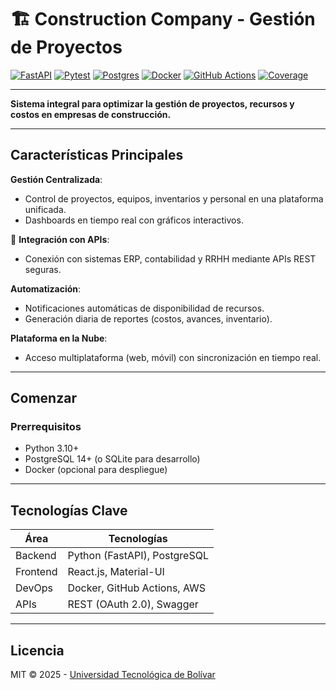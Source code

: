 # 🏗️ Construction Company - Gestión de Proyectos  

[![FastAPI](https://img.shields.io/badge/fastapi-0.100.0-green)](https://fastapi.tiangolo.com/)
[![Pytest](https://img.shields.io/badge/pytest-tested-brightgreen)](https://docs.pytest.org/)
[![Postgres](https://img.shields.io/badge/postgres-db-blue)](https://www.postgresql.org/)
[![Docker](https://img.shields.io/badge/docker-ready-blue)](https://www.docker.com/)
[![GitHub Actions](https://img.shields.io/badge/github-actions-blue)](https://github.com/features/actions)
[![Coverage](https://img.shields.io/badge/coverage-93%25-brightgreen)](https://pytest-cov.readthedocs.io/)

---

**Sistema integral para optimizar la gestión de proyectos, recursos y costos en empresas de construcción.**  

---

##  Características Principales  
**Gestión Centralizada**:  
   - Control de proyectos, equipos, inventarios y personal en una plataforma unificada.  
   - Dashboards en tiempo real con gráficos interactivos.  

🔌 **Integración con APIs**:  
   - Conexión con sistemas ERP, contabilidad y RRHH mediante APIs REST seguras.  

**Automatización**:  
   - Notificaciones automáticas de disponibilidad de recursos.  
   - Generación diaria de reportes (costos, avances, inventario).  

**Plataforma en la Nube**:  
   - Acceso multiplataforma (web, móvil) con sincronización en tiempo real.  

----

##  Comenzar  

###  Prerrequisitos  
- Python 3.10+  
- PostgreSQL 14+ (o SQLite para desarrollo)  
- Docker (opcional para despliegue)  

---

##  Tecnologías Clave  
| Área          | Tecnologías |  
|---------------|------------|  
| Backend       | Python (FastAPI), PostgreSQL |  
| Frontend      | React.js, Material-UI |  
| DevOps        | Docker, GitHub Actions, AWS |  
| APIs          | REST (OAuth 2.0), Swagger |  


---

##  Licencia  
MIT © 2025 - [Universidad Tecnológica de Bolívar](https://www.unitecnologica.edu.co/)  


